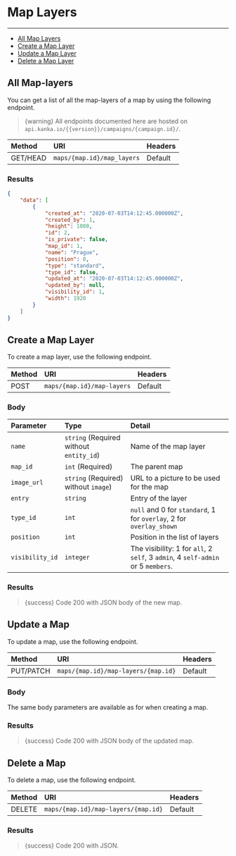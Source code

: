 # Map Layers

---

- [All Map Layers](#all-map-layers)
- [Create a Map Layer](#create-map-layer)
- [Update a Map Layer](#update-map-layer)
- [Delete a Map Layer](#delete-map-layer)

<a name="all-map-layers"></a>
## All Map-layers

You can get a list of all the map-layers of a map by using the following endpoint.

> {warning} All endpoints documented here are hosted on `api.kanka.io/{{version}}/campaigns/{campaign.id}/`.


| Method | URI | Headers |
| :- |   :-   |  :-  |
| GET/HEAD | `maps/{map.id}/map_layers` | Default |

### Results
```json
{
    "data": [
        {
            "created_at": "2020-07-03T14:12:45.000000Z",
            "created_by": 1,
            "height": 1080,
            "id": 2,
            "is_private": false,
            "map_id": 1,
            "name": "Prague",
            "position": 0,
            "type": "standard",
            "type_id": false,
            "updated_at": "2020-07-03T14:12:45.000000Z",
            "updated_by": null,
            "visibility_id": 1,
            "width": 1920
        }
    ]
}
```


<a name="create-map-layer"></a>
## Create a Map Layer

To create a map layer, use the following endpoint.

| Method | URI | Headers |
| :- |   :-   |  :-  |
| POST | `maps/{map.id}/map-layers` | Default |

### Body

| Parameter | Type | Detail |
| :- |   :-   |  :-  |
| `name` | `string` (Required without `entity_id`) | Name of the map layer |
| `map_id` | `int` (Required) | The parent map |
| `image_url` | `string` (Required) without `image`) | URL to a picture to be used for the map |
| `entry` | `string` | Entry of the layer |
| `type_id` | `int` | `null` and 0 for `standard`, 1 for `overlay`, 2 for `overlay_shown` |
| `position` | `int` | Position in the list of layers |
| `visibility_id` | `integer` | The visibility: 1 for `all`, 2 `self`, 3 `admin`, 4 `self-admin` or 5 `members`. |

### Results

> {success} Code 200 with JSON body of the new map.


<a name="update-map"></a>
## Update a Map

To update a map, use the following endpoint.

| Method | URI | Headers |
| :- |   :-   |  :-  |
| PUT/PATCH | `maps/{map.id}/map-layers/{map.id}` | Default |

### Body

The same body parameters are available as for when creating a map.

### Results

> {success} Code 200 with JSON body of the updated map.


<a name="delete-map"></a>
## Delete a Map

To delete a map, use the following endpoint.

| Method | URI | Headers |
| :- |   :-   |  :-  |
| DELETE | `maps/{map.id}/map-layers/{map.id}` | Default |

### Results

> {success} Code 200 with JSON.
